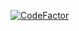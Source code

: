 [![CodeFactor](https://www.codefactor.io/repository/github/leftknee/learning/badge)](https://www.codefactor.io/repository/github/leftknee/learning)
